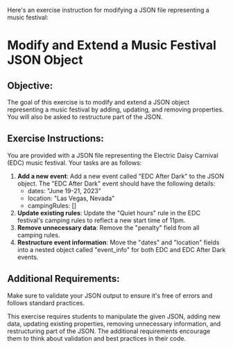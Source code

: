 Here's an exercise instruction for modifying a JSON file representing a music festival:

# Modify and Extend a Music Festival JSON Object

## Objective:
The goal of this exercise is to modify and extend a JSON object representing a music festival by adding, updating, and removing properties. You will also be asked to restructure part of the JSON.

## Exercise Instructions:

You are provided with a JSON file representing the Electric Daisy Carnival (EDC) music festival.
Your tasks are as follows:

1. **Add a new event**: Add a new event called "EDC After Dark" to the JSON object. The "EDC After Dark" event should have the following details:
    - dates: "June 19-21, 2023"
    - location: "Las Vegas, Nevada"
    - campingRules: []
2. **Update existing rules**: Update the "Quiet hours" rule in the EDC festival's camping rules to reflect a new start time of 11pm.
3. **Remove unnecessary data**: Remove the "penalty" field from all camping rules.
4. **Restructure event information**: Move the "dates" and "location" fields into a nested object called "event_info" for both EDC and EDC After Dark events.

## Additional Requirements:
Make sure to validate your JSON output to ensure it's free of errors and follows standard practices.

This exercise requires students to manipulate the given JSON, adding new data, updating existing properties, removing unnecessary information, and restructuring part of the JSON. The additional requirements encourage them to think about validation and best practices in their code.